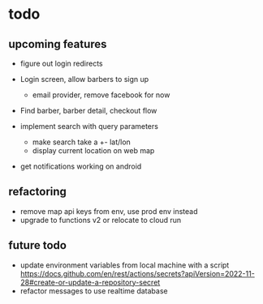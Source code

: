 # todo

## upcoming features

- figure out login redirects

- Login screen, allow barbers to sign up
  - email provider, remove facebook for now
- Find barber, barber detail, checkout flow
- implement search with query parameters
  - make search take a +- lat/lon
  - display current location on web map
- get notifications working on android

## refactoring

- remove map api keys from env, use prod env instead
- upgrade to functions v2 or relocate to cloud run

## future todo

- update environment variables from local machine with a script https://docs.github.com/en/rest/actions/secrets?apiVersion=2022-11-28#create-or-update-a-repository-secret
- refactor messages to use realtime database

